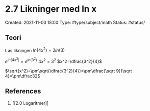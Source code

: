 # 2.7 Likninger med ln x
Created: 2021-11-03 18:00
Type: #type/subject/math 
Status: #status/

## Teori
Løs likningen $ln(4x^2)=2ln(3)$

$e^{ln(4x^2)}=e^{ln(3^2)}$
$4x^2=3^2$
$x^2=\dfrac{3^2}{4}$

$\sqrt{x^2}=\pm\sqrt{\dfrac{3^2}{4}}=\pm\dfrac{\sqrt 9}{\sqrt 4}=\pm\dfrac32$ 

## References
1. [[2.0 Logaritmer]]
